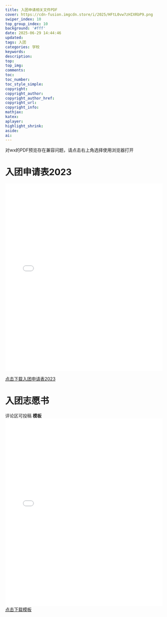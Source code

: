 ```yaml
---
title: 入团申请相关文件PDF
cover: https://cdn-fusion.imgcdn.store/i/2025/HFtL0vw7zHIXRbP9.png
swiper_index: 10
top_group_index: 10
background: '#fff'
date: 2025-06-29 14:44:46
updated:
tags: 入团
categories: 学校
keywords:
description:
top:
top_img:
comments:
toc:
toc_number:
toc_style_simple:
copyright:
copyright_author:
copyright_author_href:
copyright_url:
copyright_info:
mathjax:
katex:
aplayer:
highlight_shrink:
aside:
ai:
---
```

对wx的PDF预览存在兼容问题，请点击右上角选择使用浏览器打开
# 入团申请表2023
<embed src="\file\入团申请表2023.pdf" type="application/pdf" width="100%" height="600px" />

<a href="\file\入团申请表2023.pdf" download class="download-button">点击下载入团申请表2023</a>

# 入团志愿书
评论区可投稿
**模板**
<embed src="\file\model1_compressed.pdf" type="application/pdf" width="100%" height="600px" />
<a href="\file\model1_compressed.pdf" download class="download-button">点击下载模板</a>